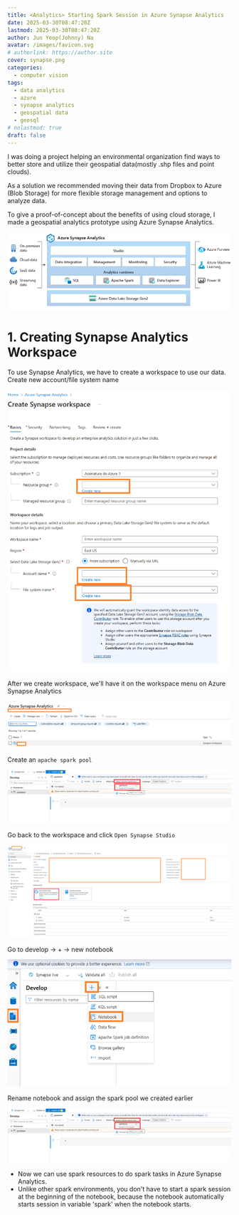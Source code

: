 ```yaml
---
title: <Analytics> Starting Spark Session in Azure Synapse Analytics
date: 2025-03-30T08:47:20Z
lastmod: 2025-03-30T08:47:20Z
author: Jun Yeop(Johnny) Na
avatar: /images/favicon.svg
# authorlink: https://author.site
cover: synapse.png
categories:
  - computer vision
tags:
  - data analytics
  - azure
  - synapse analytics
  - geospatial data
  - geosql
# nolastmod: true
draft: false
---
```


I was doing a project helping an environmental organization find ways to better store and utilize their geospatial data(mostly .shp files and point clouds).

As a solution we recommended moving their data from Dropbox to Azure (Blob Storage) for more flexible storage management and options to analyze data.

To give a proof-of-concept about the benefits of using cloud storage, I made a geospatial analytics prototype using Azure Synapse Analytics.

![Azure Synapse Analytics](./synapse.png)

# 1. Creating Synapse Analytics Workspace

To use Synapse Analytics, we have to create a workspace to use our data. Create new account/file system name

![create workspace](./synapse2.png)

After we create workspace, we'll have it on the workspace menu on Azure Synapse Analytics

![synapse](./synapse3.png)

Create an `apache spark pool`

![pool](./synapse8.png)

Go back to the workspace and click `Open Synapse Studio`

![open synapse studio](./synapse4.png)

Go to develop -> + -> new notebook

![notebook](./synapse6.png)

Rename notebook and assign the spark pool we created earlier

![notebook2](./synapse8.png)

- Now we can use spark resources to do spark tasks in Azure Synapse Analytics.
- Unlike other spark environments, you don't have to start a spark session at the beginning of the notebook, because the notebook automatically starts session in variable 'spark' when the notebook starts.
